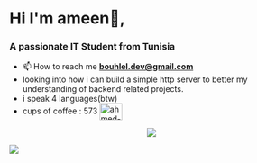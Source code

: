 <h1>Hi I'm ameen👋,</h1>
<h3>A passionate IT Student from Tunisia</h3>

- 📫 How to reach me **bouhlel.dev@gmail.com**
- looking into how i can build a simple http server to better my understanding of backend related projects.
- i speak 4 languages(btw)
- cups of coffee : 573
<a href="https://linkedin.com/in/ahmed-amine-bouhlel-b628442a5" target="blank"><img align="center" src="https://raw.githubusercontent.com/rahuldkjain/github-profile-readme-generator/master/src/images/icons/Social/linked-in-alt.svg" alt="ahmed-amine-bouhlel-b628442a5" height="30" width="40" /></a>

<p align="center">
  <img src="https://media0.giphy.com/media/v1.Y2lkPTc5MGI3NjExN3J1ZzJqbTlzbHF2a3h6dGlzZjkyd2xva2M2bHZ3bGozbzlta2M3ZiZlcD12MV9pbnRlcm5hbF9naWZfYnlfaWQmY3Q9Zw/iIqmM5tTjmpOB9mpbn/giphy.gif" /> 
</p>


<p align="center">
  
  ![](https://nirzak-streak-stats.vercel.app/?user=bouhlel-dev&theme=light&hide_border=false)
  
</p>











